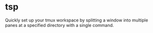 # tsp
Quickly set up your tmux workspace by splitting a window into multiple panes at a specified directory with a single command.
